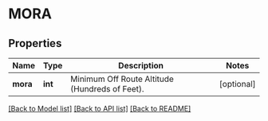 # MORA

## Properties
Name | Type | Description | Notes
------------ | ------------- | ------------- | -------------
**mora** | **int** | Minimum Off Route Altitude (Hundreds of Feet). | [optional] 

[[Back to Model list]](../README.md#documentation-for-models) [[Back to API list]](../README.md#documentation-for-api-endpoints) [[Back to README]](../README.md)


